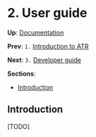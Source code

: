 # 2. User guide

**Up**: [Documentation](.)

**Prev**: `1.` [Introduction to ATR](introduction-to-atr)

**Next**: `3.` [Developer guide](developer-guide)

**Sections**:

* [Introduction](#introduction)

## Introduction

[TODO]
